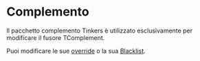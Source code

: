# Complemento

Il pacchetto complemento Tinkers è utilizzato esclusivamente per modificare il fusore TComplement.

Puoi modificare le sue [override](/Mods/Modtweaker/TComplement/Handlers/Overrides) o la sua [Blacklist](/Mods/Modtweaker/TComplement/Handlers/Blacklist).